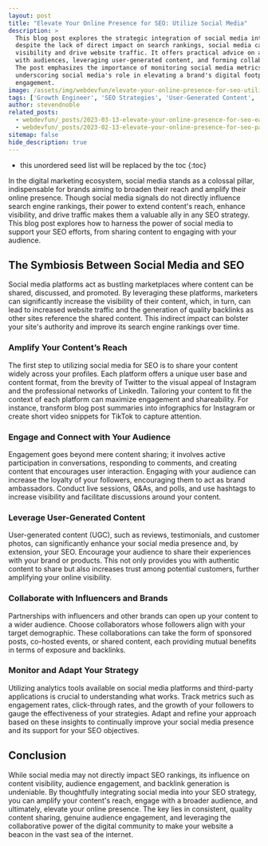 ```yaml
---
layout: post
title: "Elevate Your Online Presence for SEO: Utilize Social Media"
description: >
  This blog post explores the strategic integration of social media into SEO efforts, highlighting how,
  despite the lack of direct impact on search rankings, social media can significantly enhance content
  visibility and drive website traffic. It offers practical advice on amplifying content reach, engaging
  with audiences, leveraging user-generated content, and forming collaborations to boost online exposure.
  The post emphasizes the importance of monitoring social media metrics to refine SEO strategies,
  underscoring social media's role in elevating a brand's digital footprint and fostering community
  engagement.
image: /assets/img/webdevfun/elevate-your-online-presence-for-seo-utilize-social-media.jpg
tags: ['Growth Engineer', 'SEO Strategies', 'User-Generated Content', 'Influencers', 'Brands', 'Collaboration']
author: stevendnoble
related_posts:
  - webdevfun/_posts/2023-03-13-elevate-your-online-presence-for-seo-earning-quality-backlinks.md
  - webdevfun/_posts/2023-02-13-elevate-your-online-presence-for-seo-page-load-speed-and-mobile-optimization.md
sitemap: false
hide_description: true
---
```


* this unordered seed list will be replaced by the toc
{:toc}

In the digital marketing ecosystem, social media stands as a colossal pillar, indispensable for brands aiming to broaden their reach and amplify their online presence. Though social media signals do not directly influence search engine rankings, their power to extend content's reach, enhance visibility, and drive traffic makes them a valuable ally in any SEO strategy. This blog post explores how to harness the power of social media to support your SEO efforts, from sharing content to engaging with your audience.

## The Symbiosis Between Social Media and SEO

Social media platforms act as bustling marketplaces where content can be shared, discussed, and promoted. By leveraging these platforms, marketers can significantly increase the visibility of their content, which, in turn, can lead to increased website traffic and the generation of quality backlinks as other sites reference the shared content. This indirect impact can bolster your site's authority and improve its search engine rankings over time.

### Amplify Your Content’s Reach

The first step to utilizing social media for SEO is to share your content widely across your profiles. Each platform offers a unique user base and content format, from the brevity of Twitter to the visual appeal of Instagram and the professional networks of LinkedIn. Tailoring your content to fit the context of each platform can maximize engagement and shareability. For instance, transform blog post summaries into infographics for Instagram or create short video snippets for TikTok to capture attention.

### Engage and Connect with Your Audience

Engagement goes beyond mere content sharing; it involves active participation in conversations, responding to comments, and creating content that encourages user interaction. Engaging with your audience can increase the loyalty of your followers, encouraging them to act as brand ambassadors. Conduct live sessions, Q&As, and polls, and use hashtags to increase visibility and facilitate discussions around your content.

### Leverage User-Generated Content

User-generated content (UGC), such as reviews, testimonials, and customer photos, can significantly enhance your social media presence and, by extension, your SEO. Encourage your audience to share their experiences with your brand or products. This not only provides you with authentic content to share but also increases trust among potential customers, further amplifying your online visibility.

### Collaborate with Influencers and Brands

Partnerships with influencers and other brands can open up your content to a wider audience. Choose collaborators whose followers align with your target demographic. These collaborations can take the form of sponsored posts, co-hosted events, or shared content, each providing mutual benefits in terms of exposure and backlinks.

### Monitor and Adapt Your Strategy

Utilizing analytics tools available on social media platforms and third-party applications is crucial to understanding what works. Track metrics such as engagement rates, click-through rates, and the growth of your followers to gauge the effectiveness of your strategies. Adapt and refine your approach based on these insights to continually improve your social media presence and its support for your SEO objectives.

## Conclusion

While social media may not directly impact SEO rankings, its influence on content visibility, audience engagement, and backlink generation is undeniable. By thoughtfully integrating social media into your SEO strategy, you can amplify your content's reach, engage with a broader audience, and ultimately, elevate your online presence. The key lies in consistent, quality content sharing, genuine audience engagement, and leveraging the collaborative power of the digital community to make your website a beacon in the vast sea of the internet.
